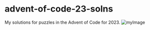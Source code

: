 # advent-of-code-23-solns
My solutions for puzzles in the Advent of Code for 2023. 
![myImage]([https://media.giphy.com/media/XRB1uf2F9bGOA/giphy.gif](https://giphy.com/gifs/percolategalactic-christmas-sweater-d4aVrPnFhTHLUDXa)https://giphy.com/gifs/percolategalactic-christmas-sweater-d4aVrPnFhTHLUDXa)

